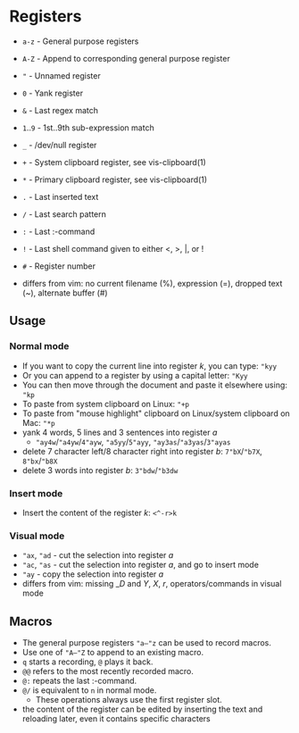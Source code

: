 # Registers

* `a-z` - General purpose registers
* `A-Z` - Append to corresponding general purpose register
* `"` - Unnamed register
* `0` - Yank register
* `&` - Last regex match
* `1`..`9` - 1st..9th sub-expression match
* `_` - /dev/null register
* `+` - System clipboard register, see vis-clipboard(1)
* `*` - Primary clipboard register, see vis-clipboard(1)
* `.` - Last inserted text
* `/` - Last search pattern
* `:` - Last :-command
* `!` - Last shell command given to either <, >, |, or !
* `#` - Register number

* differs from vim: no current filename (%), expression (=), dropped text (~), alternate buffer (#)
 
## Usage

### Normal mode

* If you want to copy the current line into register _k_, you can type: `"kyy`
* Or you can append to a register by using a capital letter: `"Kyy`
* You can then move through the document and paste it elsewhere using: `"kp`
* To paste from system clipboard on Linux: `"+p`
* To paste from "mouse highlight" clipboard on Linux/system clipboard on Mac: `"*p`
* yank 4 words, 5 lines and 3 sentences into register _a_
  * `"ay4w`/`"a4yw`/`4"ayw`, `"a5yy`/`5"ayy`, `"ay3as`/`"a3yas`/`3"ayas`
* delete 7 character left/8 character right into register _b_: `7"bX`/`"b7X`, `8"bx`/`"b8X`
* delete 3 words into register _b_: `3"bdw`/`"b3dw`

### Insert mode

* Insert the content of the register _k_: `<^-r>k`


### Visual mode
* `"ax`, `"ad` - cut the selection into register _a_
* `"ac`, `"as` - cut the selection into register _a_, and go to insert mode
* `"ay` - copy the selection into register _a_ 
* differs from vim: missing __D_ and _Y_, _X_,  _r_, _<Del>_ operators/commands in visual mode


## Macros

* The general purpose registers `"a–"z` can be used to record macros.
* Use one of `"A–"Z` to append to an existing macro.
* `q` starts a recording, `@` plays it back.
* `@@` refers to the most recently recorded macro.
* `@:` repeats the last :-command.
* `@/` is equivalent to `n` in normal mode.
  * These operations always use the first register slot.
* the content of the register can be edited by inserting the text and reloading later, even it contains specific characters
